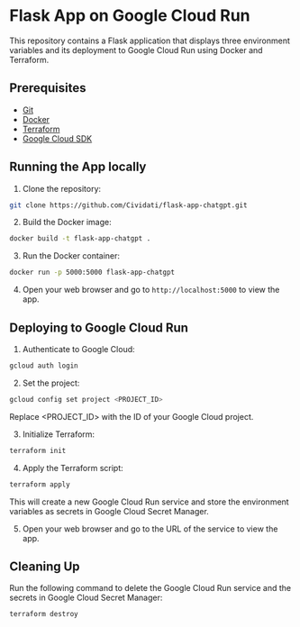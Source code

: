 # Flask App on Google Cloud Run

This repository contains a Flask application that displays three environment variables and its deployment to Google Cloud Run using Docker and Terraform.

## Prerequisites
- [Git](https://git-scm.com/downloads)
- [Docker](https://docs.docker.com/get-docker/)
- [Terraform](https://www.terraform.io/downloads.html)
- [Google Cloud SDK](https://cloud.google.com/sdk/docs/install)

## Running the App locally

1. Clone the repository:
```bash
git clone https://github.com/Cividati/flask-app-chatgpt.git
```

2. Build the Docker image:
```bash
docker build -t flask-app-chatgpt .
```

3. Run the Docker container:
```bash
docker run -p 5000:5000 flask-app-chatgpt
```

4. Open your web browser and go to `http://localhost:5000` to view the app.

## Deploying to Google Cloud Run

1. Authenticate to Google Cloud:
```bash
gcloud auth login
```

2. Set the project:
```bash
gcloud config set project <PROJECT_ID>
```
Replace <PROJECT_ID> with the ID of your Google Cloud project.

3. Initialize Terraform:
```bash
terraform init
```

4. Apply the Terraform script:
```bash
terraform apply
```
This will create a new Google Cloud Run service and store the environment variables as secrets in Google Cloud Secret Manager.

5. Open your web browser and go to the URL of the service to view the app.

## Cleaning Up

Run the following command to delete the Google Cloud Run service and the secrets in Google Cloud Secret Manager:
```bash
terraform destroy
```

